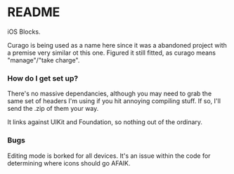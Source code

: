 # README #

iOS Blocks.

Curago is being used as a name here since it was a abandoned project with a premise very similar ot this one. Figured it still fitted, as curago means "manage"/"take charge".

### How do I get set up? ###

There's no massive dependancies, although you may need to grab the same set of headers I'm using if you hit annoying compiling stuff. If so, I'll send the .zip of them your way.

It links against UIKit and Foundation, so nothing out of the ordinary.

### Bugs ###

Editing mode is borked for all devices. It's an issue within the code for determining where icons should go AFAIK.